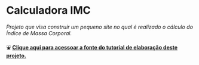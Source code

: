 # Calculadora IMC
_Projeto que visa construir um pequeno site no qual é realizado o cálculo do Índice de Massa Corporal._

⛲ [**Clique aqui para acessoar a fonte do tutorial de elaboração deste projeto.**](https://www.youtube.com/watch?v=RacwEvoTz_Y&list=PLDgemkIT111AzoS1rB61sgMJbsEA4pyD2) 